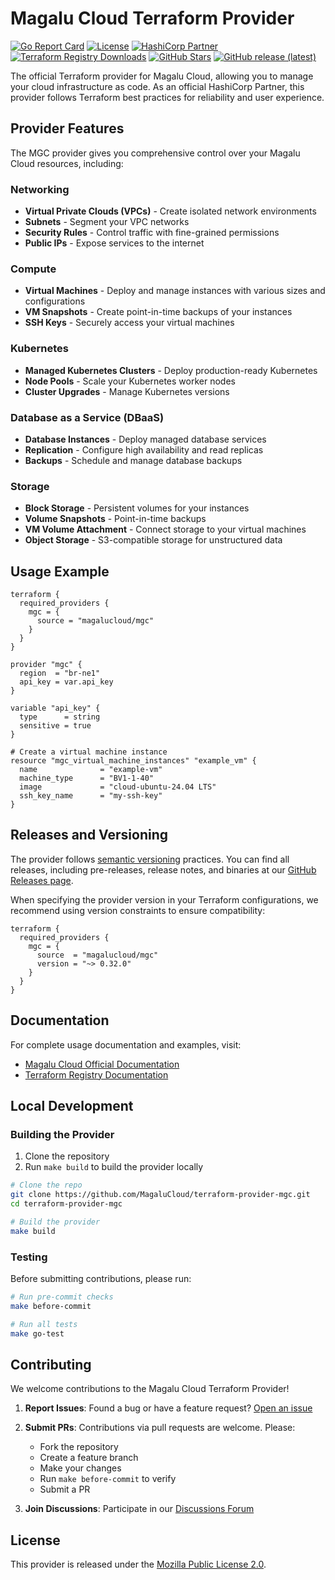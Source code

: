 # Magalu Cloud Terraform Provider

[![Go Report Card](https://goreportcard.com/badge/github.com/MagaluCloud/terraform-provider-mgc)](https://goreportcard.com/report/github.com/MagaluCloud/terraform-provider-mgc)
[![License](https://img.shields.io/badge/License-MPL%202.0-brightgreen.svg)](https://opensource.org/licenses/MPL-2.0)
[![HashiCorp Partner](https://img.shields.io/badge/HashiCorp-Technology%20Partner-7B42BC)](https://registry.terraform.io/providers/MagaluCloud/mgc/latest)
[![Terraform Registry Downloads](https://img.shields.io/badge/dynamic/json?color=blue&label=downloads&query=%24.data.attributes.downloads&url=https%3A%2F%2Fregistry.terraform.io%2Fv2%2Fproviders%2Fmagalucloud%2Fmgc)](https://registry.terraform.io/providers/MagaluCloud/mgc/latest)
[![GitHub Stars](https://img.shields.io/github/stars/MagaluCloud/terraform-provider-mgc)](https://github.com/MagaluCloud/terraform-provider-mgc/stargazers)
[![GitHub release (latest)](https://img.shields.io/github/v/release/MagaluCloud/terraform-provider-mgc)](https://github.com/MagaluCloud/terraform-provider-mgc/releases)

The official Terraform provider for Magalu Cloud, allowing you to manage your cloud infrastructure as code. As an official HashiCorp Partner, this provider follows Terraform best practices for reliability and user experience.

## Provider Features

The MGC provider gives you comprehensive control over your Magalu Cloud resources, including:

### Networking

- **Virtual Private Clouds (VPCs)** - Create isolated network environments
- **Subnets** - Segment your VPC networks
- **Security Rules** - Control traffic with fine-grained permissions
- **Public IPs** - Expose services to the internet

### Compute

- **Virtual Machines** - Deploy and manage instances with various sizes and configurations
- **VM Snapshots** - Create point-in-time backups of your instances
- **SSH Keys** - Securely access your virtual machines

### Kubernetes

- **Managed Kubernetes Clusters** - Deploy production-ready Kubernetes
- **Node Pools** - Scale your Kubernetes worker nodes
- **Cluster Upgrades** - Manage Kubernetes versions

### Database as a Service (DBaaS)

- **Database Instances** - Deploy managed database services
- **Replication** - Configure high availability and read replicas
- **Backups** - Schedule and manage database backups

### Storage

- **Block Storage** - Persistent volumes for your instances
- **Volume Snapshots** - Point-in-time backups
- **VM Volume Attachment** - Connect storage to your virtual machines
- **Object Storage** - S3-compatible storage for unstructured data

## Usage Example

```hcl
terraform {
  required_providers {
    mgc = {
      source = "magalucloud/mgc"
    }
  }
}

provider "mgc" {
  region  = "br-ne1"
  api_key = var.api_key
}

variable "api_key" {
  type      = string
  sensitive = true
}

# Create a virtual machine instance
resource "mgc_virtual_machine_instances" "example_vm" {
  name              = "example-vm"
  machine_type      = "BV1-1-40"
  image             = "cloud-ubuntu-24.04 LTS"
  ssh_key_name      = "my-ssh-key"
}
```

## Releases and Versioning

The provider follows [semantic versioning](https://semver.org/) practices. You can find all releases, including pre-releases, release notes, and binaries at our [GitHub Releases page](https://github.com/MagaluCloud/terraform-provider-mgc/releases).

When specifying the provider version in your Terraform configurations, we recommend using version constraints to ensure compatibility:

```hcl
terraform {
  required_providers {
    mgc = {
      source  = "magalucloud/mgc"
      version = "~> 0.32.0"
    }
  }
}
```

## Documentation

For complete usage documentation and examples, visit:

- [Magalu Cloud Official Documentation](https://docs.magalu.cloud/docs/terraform/overview)
- [Terraform Registry Documentation](https://registry.terraform.io/providers/MagaluCloud/mgc/latest/docs)

## Local Development

### Building the Provider

1. Clone the repository
2. Run `make build` to build the provider locally

```bash
# Clone the repo
git clone https://github.com/MagaluCloud/terraform-provider-mgc.git
cd terraform-provider-mgc

# Build the provider
make build
```

### Testing

Before submitting contributions, please run:

```bash
# Run pre-commit checks
make before-commit

# Run all tests
make go-test
```

## Contributing

We welcome contributions to the Magalu Cloud Terraform Provider!

1. **Report Issues**: Found a bug or have a feature request? [Open an issue](https://github.com/MagaluCloud/terraform-provider-mgc/issues)

2. **Submit PRs**: Contributions via pull requests are welcome. Please:

   - Fork the repository
   - Create a feature branch
   - Make your changes
   - Run `make before-commit` to verify
   - Submit a PR

3. **Join Discussions**: Participate in our [Discussions Forum](https://github.com/MagaluCloud/terraform-provider-mgc/discussions)

## License

This provider is released under the [Mozilla Public License 2.0](LICENSE).
